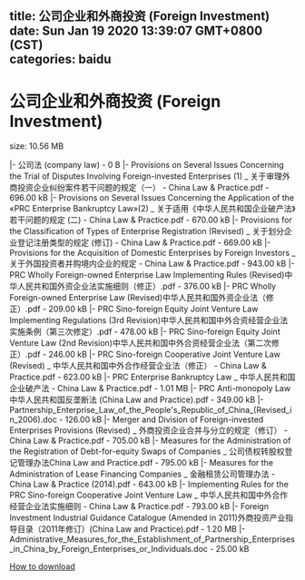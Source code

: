 
title: 公司企业和外商投资 (Foreign Investment)
date: Sun Jan 19 2020 13:39:07 GMT+0800 (CST)    
categories: baidu
---

# 公司企业和外商投资 (Foreign Investment)
size: 10.56 MB
 
 
|- 公司法 (company law) - 0 B
|- Provisions on Several Issues Concerning the Trial of Disputes Involving Foreign-invested Enterprises (1) _ 关于审理外商投资企业纠纷案件若干问题的规定（一） - China Law & Practice.pdf - 696.00 kB
|- Provisions on Several Issues Concerning the Application of the «PRC Enterprise Bankruptcy Law»(2) _ 关于适用《中华人民共和国企业破产法》若干问题的规定 (二) - China Law & Practice.pdf - 670.00 kB
|- Provisions for the Classification of Types of Enterprise Registration (Revised) _ 关于划分企业登记注册类型的规定 (修订) - China Law & Practice.pdf - 669.00 kB
|- Provisions for the Acquisition of Domestic Enterprises by Foreign Investors _ 关于外国投资者并购境内企业的规定 - China Law & Practice.pdf - 943.00 kB
|- PRC Wholly Foreign-owned Enterprise Law Implementing Rules (Revised)中华人民共和国外资企业法实施细则（修正）.pdf - 376.00 kB
|- PRC Wholly Foreign-owned Enterprise Law (Revised)中华人民共和国外资企业法（修正）.pdf - 209.00 kB
|- PRC Sino-foreign Equity Joint Venture Law Implementing Regulations (3rd Revision)中华人民共和国中外合资经营企业法实施条例（第三次修定）.pdf - 478.00 kB
|- PRC Sino-foreign Equity Joint Venture Law (2nd Revision)中华人民共和国中外合资经营企业法（第二次修正）.pdf - 246.00 kB
|- PRC Sino-foreign Cooperative Joint Venture Law (Revised) _ 中华人民共和国中外合作经营企业法（修正） - China Law & Practice.pdf - 623.00 kB
|- PRC Enterprise Bankruptcy Law _ 中华人民共和国企业破产法 - China Law & Practice.pdf - 1.01 MB
|- PRC Anti-monopoly Law中华人民共和国反垄断法 (China Law and Practice).pdf - 349.00 kB
|- Partnership_Enterprise_Law_of_the_People's_Republic_of_China_(Revised_in_2006).doc - 126.00 kB
|- Merger and Division of Foreign-invested Enterprises Provisions (Revised) _ 外商投资企业合并与分立的规定（修订） - China Law & Practice.pdf - 705.00 kB
|- Measures for the Administration of the Registration of Debt-for-equity Swaps of Companies _ 公司债权转股权登记管理办法China Law and Practice.pdf - 795.00 kB
|- Measures for the Administration of Lease Financing Companies _ 金融租赁公司管理办法 - China Law & Practice (2014).pdf - 643.00 kB
|- Implementing Rules for the PRC Sino-foreign Cooperative Joint Venture Law _ 中华人民共和国中外合作经营企业法实施细则 - China Law & Practice.pdf - 793.00 kB
|- Foreign Investment Industrial Guidance Catalogue (Amended in 2011)外商投资产业指导目录（2011年修订）(China Law and Practice).pdf - 1.20 MB
|- Administrative_Measures_for_the_Establishment_of_Partnership_Enterprises_in_China_by_Foreign_Enterprises_or_Individuals.doc - 25.00 kB

[How to download](https://bpcam.bemobtrk.com/go/2ceec3aa-1ca2-46d6-b9ff-aaa5c184517c?jno=1278)